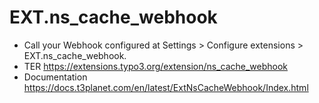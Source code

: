 # EXT.ns_cache_webhook

- Call your Webhook configured at Settings > Configure extensions > EXT.ns_cache_webhook.
- TER https://extensions.typo3.org/extension/ns_cache_webhook
- Documentation https://docs.t3planet.com/en/latest/ExtNsCacheWebhook/Index.html
